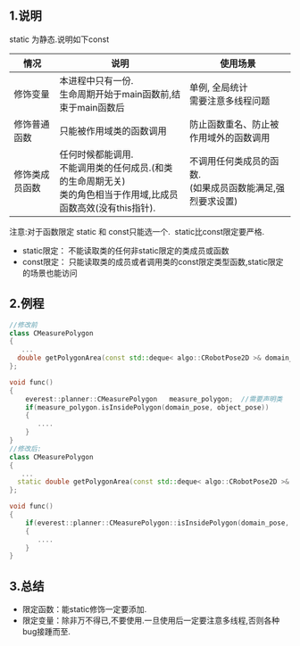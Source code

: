 
## 1.说明
static 为静态.说明如下const

| 情况  | 说明  | 使用场景 |
| --- | --- | --- |
| 修饰变量 | 本进程中只有一份. <br>生命周期开始于main函数前,结束于main函数后 | 单例, 全局统计 <br>需要注意多线程问题 |
| 修饰普通函数 | 只能被作用域类的函数调用 | 防止函数重名、防止被作用域外的函数调用 |
| 修饰类成员函数 | 任何时候都能调用. <br>不能调用类的任何成员.(和类的生命周期无关) <br>类的角色相当于作用域,比成员函数高效(没有this指针). | 不调用任何类成员的函数. <br>(如果成员函数能满足,强烈要求设置) |

注意:对于函数限定 static 和 const只能选一个.  static比const限定要严格.
- static限定： 不能读取类的任何非static限定的类成员或函数
- const限定： 只能读取类的成员或者调用类的const限定类型函数,static限定的场景也能访问

## 2.例程
```cpp
//修改前
class CMeasurePolygon
{
   ...
  double getPolygonArea(const std::deque< algo::CRobotPose2D >& domain_pose);
};

void func()
{
    everest::planner::CMeasurePolygon   measure_polygon;  //需要声明类
    if(measure_polygon.isInsidePolygon(domain_pose, object_pose))
    {
       ....
    }
}
//修改后:
class CMeasurePolygon
{
   ...
  static double getPolygonArea(const std::deque< algo::CRobotPose2D >& domain_pose); //静态方法
};

void func()
{
    if(everest::planner::CMeasurePolygon::isInsidePolygon(domain_pose, object_pose)) //不需要初始化类
    {
       ....
    }
}

```
## 3.总结
- 限定函数：能static修饰一定要添加.
- 限定变量：除非万不得已,不要使用.一旦使用后一定要注意多线程,否则各种bug接踵而至.

